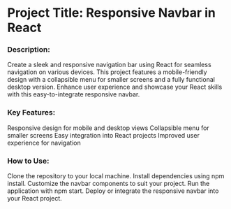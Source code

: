 # Project Title: Responsive Navbar in React

### Description:
 Create a sleek and responsive navigation bar using React for seamless navigation on various devices. This project features a mobile-friendly design with a collapsible menu for smaller screens and a fully functional desktop version. Enhance user experience and showcase your React skills with this easy-to-integrate responsive navbar.
 
### Key Features:

 Responsive design for mobile and desktop views
 Collapsible menu for smaller screens
 Easy integration into React projects
 Improved user experience for navigation

### How to Use:
 Clone the repository to your local machine.
 Install dependencies using npm install.
 Customize the navbar components to suit your project.
 Run the application with npm start.
 Deploy or integrate the responsive navbar into your React project.
